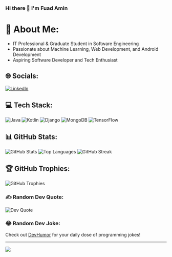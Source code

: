 ### Hi there 👋 I'm Fuad Amin

# 💫 About Me:
- IT Professional & Graduate Student in Software Engineering
- Passionate about Machine Learning, Web Development, and Android Development
- Aspiring Software Developer and Tech Enthusiast

## 🌐 Socials:
[![LinkedIn](https://img.shields.io/badge/LinkedIn-%230077B5.svg?logo=linkedin&logoColor=white)](https://linkedin.com/in/fuad-amin)

## 💻 Tech Stack:
![Java](https://img.shields.io/badge/Java-%23ED8B00.svg?style=for-the-badge&logo=openjdk&logoColor=white) ![Kotlin](https://img.shields.io/badge/Kotlin-%237F52FF.svg?style=for-the-badge&logo=kotlin&logoColor=white) ![Django](https://img.shields.io/badge/Django-%23092E20.svg?style=for-the-badge&logo=django&logoColor=white) ![MongoDB](https://img.shields.io/badge/MongoDB-%234ea94b.svg?style=for-the-badge&logo=mongodb&logoColor=white) ![TensorFlow](https://img.shields.io/badge/TensorFlow-%23FF6F00.svg?style=for-the-badge&logo=TensorFlow&logoColor=white)

## 📊 GitHub Stats:
![GitHub Stats](https://github-readme-stats.vercel.app/api?username=asemfi&theme=dark&show_icons=true&hide_border=false)
![Top Languages](https://github-readme-stats.vercel.app/api/top-langs/?username=asemfi&theme=dark&layout=compact&hide_border=false)
![GitHub Streak](https://github-readme-streak-stats.herokuapp.com/?user=asemfi&theme=dark&hide_border=false)

## 🏆 GitHub Trophies:
![GitHub Trophies](https://github-profile-trophy.vercel.app/?username=asemfi&theme=darkhub&no-frame=false&no-bg=false&margin-w=4)

### ✍️ Random Dev Quote:
![Dev Quote](https://quotes-github-readme.vercel.app/api?type=horizontal&theme=dark)

### 😂 Random Dev Joke:
Check out [DevHumor](https://devhumor.com/) for your daily dose of programming jokes!


---

[![](https://visitcount.itsvg.in/api?id=asemfi&label=Profile%20Views&color=1&icon=5&pretty=true)](https://visitcount.itsvg.in)
